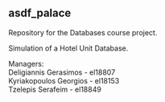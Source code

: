 asdf_palace
-----------

Repository for the Databases course project. 

Simulation of a Hotel Unit Database.  

Managers:  
Deligiannis Gerasimos - el18807  
Kyriakopoulos Georgios - el18153  
Tzelepis Serafeim - el18849
